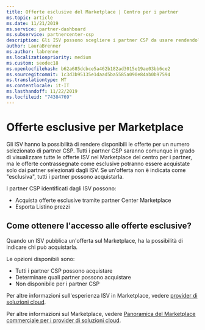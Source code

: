```yaml
---
title: Offerte esclusive del Marketplace | Centro per i partner
ms.topic: article
ms.date: 11/21/2019
ms.service: partner-dashboard
ms.subservice: partnercenter-csp
description: Gli ISV possono scegliere i partner CSP da usare rendendoli esclusivi le loro offerte.
author: LauraBrenner
ms.author: labrenne
ms.localizationpriority: medium
ms.custom: seodec18
ms.openlocfilehash: b62a685dcbce5a462b182ad3015e19ae03bb6ce2
ms.sourcegitcommit: 1c3d3b95135e1daad5ba5585a090e84ab0b97594
ms.translationtype: MT
ms.contentlocale: it-IT
ms.lasthandoff: 11/22/2019
ms.locfileid: "74384769"
---
```

# <a name="marketplace-exclusive-offers"></a>Offerte esclusive per Marketplace

Gli ISV hanno la possibilità di rendere disponibili le offerte per un numero selezionato di partner CSP. Tutti i partner CSP saranno comunque in grado di visualizzare tutte le offerte ISV nel Marketplace del centro per i partner, ma le offerte contrassegnate come esclusive potranno essere acquistate solo dai partner selezionati dagli ISV. Se un'offerta non è indicata come "esclusiva", tutti i partner possono acquistarla.

I partner CSP identificati dagli ISV possono:

- Acquista offerte esclusive tramite partner Center Marketplace
- Esporta Listino prezzi

## <a name="how-do-you-gain-access-to-exclusive-offers"></a>Come ottenere l'accesso alle offerte esclusive?

Quando un ISV pubblica un'offerta sul Marketplace, ha la possibilità di indicare chi può acquistarla. 

Le opzioni disponibili sono:

- Tutti i partner CSP possono acquistare
- Determinare quali partner possono acquistare
- Non disponibile per i partner CSP

Per altre informazioni sull'esperienza ISV in Marketplace, vedere [provider di soluzioni cloud](https://docs.microsoft.com/azure/marketplace/cloud-solution-providers).

Per altre informazioni sul Marketplace, vedere [Panoramica del Marketplace commerciale per i provider di soluzioni cloud](https://docs.microsoft.partner-center/commercial-marketplace-overview.md).
